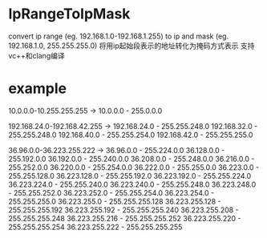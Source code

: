 # IpRangeToIpMask
convert ip range (eg. 192.168.1.0-192.168.1.255) to ip and mask (eg. 192.168.1.0, 255.255.255.0)
将用ip起始段表示的地址转化为掩码方式表示
支持vc++和clang编译

# example
10.0.0.0-10.255.255.255
->
10.0.0.0 - 255.0.0.0

192.168.24.0-192.168.42.255
->
192.168.24.0 - 255.255.248.0
192.168.32.0 - 255.255.248.0
192.168.40.0 - 255.255.254.0
192.168.42.0 - 255.255.255.0

36.96.0.0-36.223.255.222
->
36.96.0.0 - 255.224.0.0
36.128.0.0 - 255.192.0.0
36.192.0.0 - 255.240.0.0
36.208.0.0 - 255.248.0.0
36.216.0.0 - 255.252.0.0
36.220.0.0 - 255.254.0.0
36.222.0.0 - 255.255.0.0
36.223.0.0 - 255.255.128.0
36.223.128.0 - 255.255.192.0
36.223.192.0 - 255.255.224.0
36.223.224.0 - 255.255.240.0
36.223.240.0 - 255.255.248.0
36.223.248.0 - 255.255.252.0
36.223.252.0 - 255.255.254.0
36.223.254.0 - 255.255.255.0
36.223.255.0 - 255.255.255.128
36.223.255.128 - 255.255.255.192
36.223.255.192 - 255.255.255.240
36.223.255.208 - 255.255.255.248
36.223.255.216 - 255.255.255.252
36.223.255.220 - 255.255.255.254
36.223.255.222 - 255.255.255.255
